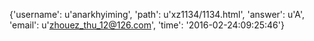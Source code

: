 {'username': u'anarkhyiming', 'path': u'xz1134/1134.html', 'answer': u'A', 'email': u'zhouez_thu_12@126.com', 'time': '2016-02-24:09:25:46'}